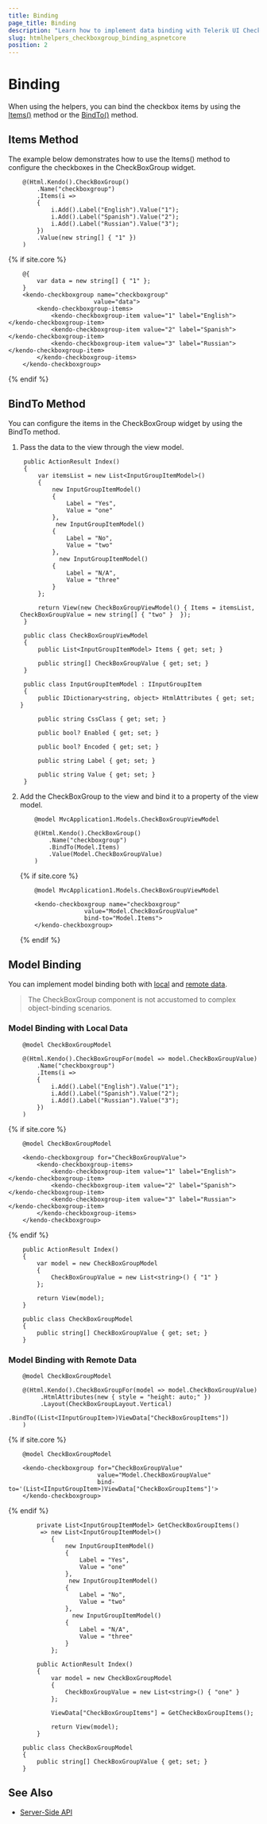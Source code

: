 ```yaml
---
title: Binding
page_title: Binding
description: "Learn how to implement data binding with Telerik UI CheckBoxGroup component for {{ site.framework }}."
slug: htmlhelpers_checkboxgroup_binding_aspnetcore
position: 2
---
```


# Binding

When using the helpers, you can bind the checkbox items by using the [Items()](#items) method or the [BindTo()](#bindto) method.

## Items Method

The example below demonstrates how to use the Items() method to configure the checkboxes in the CheckBoxGroup widget.

```HtmlHelper
    @(Html.Kendo().CheckBoxGroup()
        .Name("checkboxgroup")
        .Items(i =>
        {
            i.Add().Label("English").Value("1");
            i.Add().Label("Spanish").Value("2");
            i.Add().Label("Russian").Value("3");
        })
        .Value(new string[] { "1" })
    )
```
{% if site.core %}
```TagHelper
    @{ 
        var data = new string[] { "1" };
    }
    <kendo-checkboxgroup name="checkboxgroup"
                        value="data">
        <kendo-checkboxgroup-items>
            <kendo-checkboxgroup-item value="1" label="English"></kendo-checkboxgroup-item>
            <kendo-checkboxgroup-item value="2" label="Spanish"></kendo-checkboxgroup-item>
            <kendo-checkboxgroup-item value="3" label="Russian"></kendo-checkboxgroup-item>
        </kendo-checkboxgroup-items>
    </kendo-checkboxgroup>
```
{% endif %}

## BindTo Method

You can configure the items in the CheckBoxGroup widget by using the BindTo method.

1. Pass the data to the view through the view model.

        public ActionResult Index()
        {
            var itemsList = new List<InputGroupItemModel>()
            {
                new InputGroupItemModel()
                {
                    Label = "Yes",
                    Value = "one"
                },
                 new InputGroupItemModel()
                {
                    Label = "No",
                    Value = "two"
                },
                  new InputGroupItemModel()
                {
                    Label = "N/A",
                    Value = "three"
                }
            };

            return View(new CheckBoxGroupViewModel() { Items = itemsList, CheckBoxGroupValue = new string[] { "two" }  });
        }

        public class CheckBoxGroupViewModel
        {
            public List<InputGroupItemModel> Items { get; set; }

			public string[] CheckBoxGroupValue { get; set; }
        }
		
		public class InputGroupItemModel : IInputGroupItem
		{
			public IDictionary<string, object> HtmlAttributes { get; set; }
	
			public string CssClass { get; set; }
	
			public bool? Enabled { get; set; }
	
			public bool? Encoded { get; set; }
	
			public string Label { get; set; }
	
			public string Value { get; set; }
		}



1. Add the CheckBoxGroup to the view and bind it to a property of the view model.

    ```HtmlHelper
        @model MvcApplication1.Models.CheckBoxGroupViewModel

        @(Html.Kendo().CheckBoxGroup()
            .Name("checkboxgroup")
            .BindTo(Model.Items)
			.Value(Model.CheckBoxGroupValue)
        )
    ```
    {% if site.core %}
    ```TagHelper
        @model MvcApplication1.Models.CheckBoxGroupViewModel

        <kendo-checkboxgroup name="checkboxgroup"
                      value="Model.CheckBoxGroupValue"
                      bind-to="Model.Items">
        </kendo-checkboxgroup>
    ```
    {% endif %}


## Model Binding

You can implement model binding both with [local](#items-method) and [remote data](#bindto-method).

> The CheckBoxGroup component is not accustomed to complex object-binding scenarios.

### Model Binding with Local Data

```HtmlHelper
    @model CheckBoxGroupModel

    @(Html.Kendo().CheckBoxGroupFor(model => model.CheckBoxGroupValue)
        .Name("checkboxgroup")
        .Items(i =>
        {
            i.Add().Label("English").Value("1");
            i.Add().Label("Spanish").Value("2");
            i.Add().Label("Russian").Value("3");
        })
    )
```
{% if site.core %}
```TagHelper
    @model CheckBoxGroupModel

    <kendo-checkboxgroup for="CheckBoxGroupValue">
        <kendo-checkboxgroup-items>
            <kendo-checkboxgroup-item value="1" label="English"></kendo-checkboxgroup-item>
            <kendo-checkboxgroup-item value="2" label="Spanish"></kendo-checkboxgroup-item>
            <kendo-checkboxgroup-item value="3" label="Russian"></kendo-checkboxgroup-item>
        </kendo-checkboxgroup-items>
    </kendo-checkboxgroup>
```
{% endif %}

```Controller
    public ActionResult Index()
    {
        var model = new CheckBoxGroupModel
        {
            CheckBoxGroupValue = new List<string>() { "1" }
        };  

        return View(model);
    }
```
```Model
    public class CheckBoxGroupModel
    {
        public string[] CheckBoxGroupValue { get; set; }
    }
```

### Model Binding with Remote Data

```HtmlHelper
    @model CheckBoxGroupModel

    @(Html.Kendo().CheckBoxGroupFor(model => model.CheckBoxGroupValue)
         .HtmlAttributes(new { style = "height: auto;" })
         .Layout(CheckBoxGroupLayout.Vertical)
         .BindTo((List<IInputGroupItem>)ViewData["CheckBoxGroupItems"])
    )
```
{% if site.core %}
```TagHelper
    @model CheckBoxGroupModel

    <kendo-checkboxgroup for="CheckBoxGroupValue"
                         value="Model.CheckBoxGroupValue"
                         bind-to='(List<IInputGroupItem>)ViewData["CheckBoxGroupItems"]'>
    </kendo-checkboxgroup>
```
{% endif %}

```Controller
        private List<InputGroupItemModel> GetCheckBoxGroupItems()
         => new List<InputGroupItemModel>()
            {
                new InputGroupItemModel()
                {
                    Label = "Yes",
                    Value = "one"
                },
                 new InputGroupItemModel()
                {
                    Label = "No",
                    Value = "two"
                },
                  new InputGroupItemModel()
                {
                    Label = "N/A",
                    Value = "three"
                }
            };

        public ActionResult Index()
        {
            var model = new CheckBoxGroupModel
            {
                CheckBoxGroupValue = new List<string>() { "one" }
            };

            ViewData["CheckBoxGroupItems"] = GetCheckBoxGroupItems();

            return View(model);
        }
```

```Model
    public class CheckBoxGroupModel
    {
        public string[] CheckBoxGroupValue { get; set; }
    }
```

## See Also

* [Server-Side API](/api/checkboxgroup)
